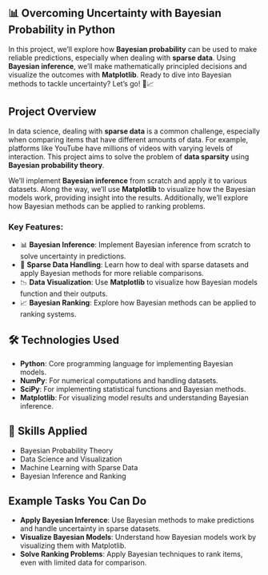 

## 📊 Overcoming Uncertainty with Bayesian Probability in Python

In this project, we’ll explore how **Bayesian probability** can be used to make reliable predictions, especially when dealing with **sparse data**. Using **Bayesian inference**, we’ll make mathematically principled decisions and visualize the outcomes with **Matplotlib**. Ready to dive into Bayesian methods to tackle uncertainty? Let’s go! 🚀📈

## Project Overview

In data science, dealing with **sparse data** is a common challenge, especially when comparing items that have different amounts of data. For example, platforms like YouTube have millions of videos with varying levels of interaction. This project aims to solve the problem of **data sparsity** using **Bayesian probability theory**.

We’ll implement **Bayesian inference** from scratch and apply it to various datasets. Along the way, we’ll use **Matplotlib** to visualize how the Bayesian models work, providing insight into the results. Additionally, we’ll explore how Bayesian methods can be applied to ranking problems.

### Key Features:

- 📊 **Bayesian Inference**: Implement Bayesian inference from scratch to solve uncertainty in predictions.
- 🧠 **Sparse Data Handling**: Learn how to deal with sparse datasets and apply Bayesian methods for more reliable comparisons.
- 📉 **Data Visualization**: Use **Matplotlib** to visualize how Bayesian models function and their outputs.
- 📈 **Bayesian Ranking**: Explore how Bayesian methods can be applied to ranking systems.

## 🛠 Technologies Used

- **Python**: Core programming language for implementing Bayesian models.
- **NumPy**: For numerical computations and handling datasets.
- **SciPy**: For implementing statistical functions and Bayesian methods.
- **Matplotlib**: For visualizing model results and understanding Bayesian inference.

## 🤖 Skills Applied

- Bayesian Probability Theory
- Data Science and Visualization
- Machine Learning with Sparse Data
- Bayesian Inference and Ranking

## Example Tasks You Can Do

- **Apply Bayesian Inference**: Use Bayesian methods to make predictions and handle uncertainty in sparse datasets.
- **Visualize Bayesian Models**: Understand how Bayesian models work by visualizing them with Matplotlib.
- **Solve Ranking Problems**: Apply Bayesian techniques to rank items, even with limited data for comparison.

